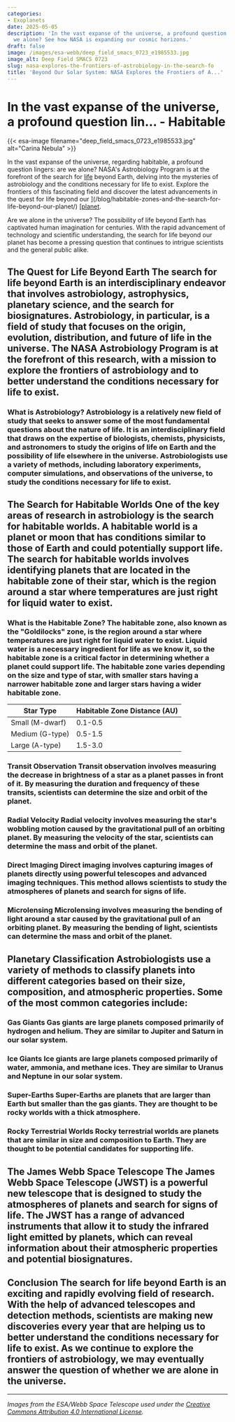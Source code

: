 ```yaml
---
categories:
- Exoplanets
date: 2025-05-05
description: 'In the vast expanse of the universe, a profound question lingers: are
  we alone? See how NASA is expanding our cosmic horizons.'
draft: false
image: /images/esa-webb/deep_field_smacs_0723_e1985533.jpg
image_alt: Deep Field SMACS 0723
slug: nasa-explores-the-frontiers-of-astrobiology-in-the-search-fo
title: 'Beyond Our Solar System: NASA Explores the Frontiers of A...'
---
```


# In the vast expanse of the universe, a profound question lin... - Habitable
{{< esa-image filename="deep_field_smacs_0723_e1985533.jpg" alt="Carina Nebula" >}}



In the vast expanse of the universe, regarding habitable, a profound question lingers: are we alone? NASA's Astrobiology Program is at the forefront of the search for [life](/blog/habitable-zones-and-the-search-for-life-beyond-earth) beyond Earth, delving into the mysteries of astrobiology and the conditions necessary for life to exist. Explore the frontiers of this fascinating field and discover the latest advancements in the quest for life beyond our ](/blog/habitable-zones-and-the-search-for-life-beyond-our-planet/) [[planet](/blog/exoplanets-and-the-search-for-life-beyond-earth).

Are we alone in the universe? The possibility of life beyond Earth has captivated human imagination for centuries. With the rapid advancement of technology and scientific understanding, the search for life beyond our planet has become a pressing question that continues to intrigue scientists and the general public alike.

 ## The Quest for Life Beyond Earth The search for life beyond Earth is an interdisciplinary endeavor that involves astrobiology, astrophysics, planetary science, and the search for biosignatures. Astrobiology, in particular, is a field of study that focuses on the origin, evolution, distribution, and future of life in the universe. The NASA Astrobiology Program is at the forefront of this research, with a mission to explore the frontiers of astrobiology and to better understand the conditions necessary for life to exist.

 ### What is Astrobiology? Astrobiology is a relatively new field of study that seeks to answer some of the most fundamental questions about the nature of life. It is an interdisciplinary field that draws on the expertise of biologists, chemists, physicists, and astronomers to study the origins of life on Earth and the possibility of life elsewhere in the universe. Astrobiologists use a variety of methods, including laboratory experiments, computer simulations, and observations of the universe, to study the conditions necessary for life to exist.

 ## The Search for Habitable Worlds One of the key areas of research in astrobiology is the search for habitable worlds. A habitable world is a planet or moon that has conditions similar to those of Earth and could potentially support life. The search for habitable worlds involves identifying planets that are located in the habitable zone of their star, which is the region around a star where temperatures are just right for liquid water to exist.

 ### What is the Habitable Zone? The habitable zone, also known as the "Goldilocks" zone, is the region around a star where temperatures are just right for liquid water to exist. Liquid water is a necessary ingredient for life as we know it, so the habitable zone is a critical factor in determining whether a planet could support life. The habitable zone varies depending on the size and type of star, with smaller stars having a narrower habitable zone and larger stars having a wider habitable zone.

 | Star Type | Habitable Zone Distance (AU) |
| --- | --- |
| Small (M-dwarf) | 0.1-0.5 |
| Medium (G-type) | 0.5-1.5 |
| Large (A-type) | 1.5-3.0 | ## Detection Methods Astrobiologists use a variety of methods to detect planets and determine whether they are located in the habitable zone. Some of the most common methods include:

 ### Transit Observation Transit observation involves measuring the decrease in brightness of a star as a planet passes in front of it. By measuring the duration and frequency of these transits, scientists can determine the size and orbit of the planet.

 ### Radial Velocity Radial velocity involves measuring the star's wobbling motion caused by the gravitational pull of an orbiting planet. By measuring the velocity of the star, scientists can determine the mass and orbit of the planet.

 ### Direct Imaging Direct imaging involves capturing images of planets directly using powerful telescopes and advanced imaging techniques. This method allows scientists to study the atmospheres of planets and search for signs of life.

 ### Microlensing Microlensing involves measuring the bending of light around a star caused by the gravitational pull of an orbiting planet. By measuring the bending of light, scientists can determine the mass and orbit of the planet.

 ## Planetary Classification Astrobiologists use a variety of methods to classify planets into different categories based on their size, composition, and atmospheric properties. Some of the most common categories include:

 ### Gas Giants Gas giants are large planets composed primarily of hydrogen and helium. They are similar to Jupiter and Saturn in our solar system.

 ### Ice Giants Ice giants are large planets composed primarily of water, ammonia, and methane ices. They are similar to Uranus and Neptune in our solar system.

 ### Super-Earths Super-Earths are planets that are larger than Earth but smaller than the gas giants. They are thought to be rocky worlds with a thick atmosphere.

 ### Rocky Terrestrial Worlds Rocky terrestrial worlds are planets that are similar in size and composition to Earth. They are thought to be potential candidates for supporting life.

 ## The James Webb Space Telescope The James Webb Space Telescope (JWST) is a powerful new telescope that is designed to study the atmospheres of planets and search for signs of life. The JWST has a range of advanced instruments that allow it to study the infrared light emitted by planets, which can reveal information about their atmospheric properties and potential biosignatures.

 ## Conclusion The search for life beyond Earth is an exciting and rapidly evolving field of research. With the help of advanced telescopes and detection methods, scientists are making new discoveries every year that are helping us to better understand the conditions necessary for life to exist. As we continue to explore the frontiers of astrobiology, we may eventually answer the question of whether we are alone in the universe.

---

*Images from the ESA/Webb Space Telescope used under the [Creative Commons Attribution 4.0 International License](https://creativecommons.org/licenses/by/4.0).*